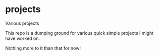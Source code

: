 # projects
Various projects

This repo is a dumping ground for various quick simple 
projects I might have worked on.

Nothing more to it than that for now!

